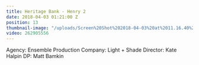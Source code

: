 ```yaml
---
title: Heritage Bank - Henry 2
date: 2018-04-03 01:21:00 Z
position: 13
thumbnail-image: "/uploads/Screen%20Shot%202018-04-03%20at%2011.16.40%20am.png"
video: 262905556
---
```


Agency: Ensemble
Production Company: Light + Shade
Director: Kate Halpin
DP: Matt Bamkin